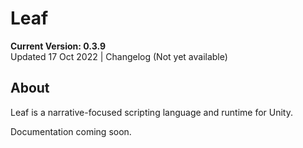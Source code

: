 # Leaf

**Current Version: 0.3.9**  
Updated 17 Oct 2022 | Changelog (Not yet available)

## About
Leaf is a narrative-focused scripting language and runtime for Unity.

Documentation coming soon.